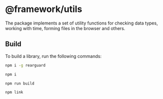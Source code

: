 # @framework/utils

The package implements a set of utility functions for checking data types, working with time, forming files in the browser and others.

## Build

To build a library, run the following commands:

```sh
npm i -g rearguard

npm i

npm run build

npm link
```
